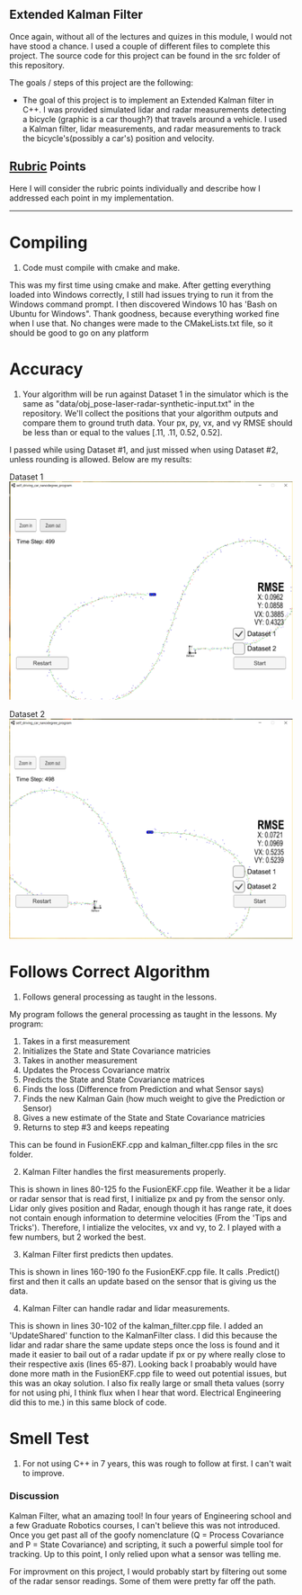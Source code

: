 ## **Extended Kalman Filter**

Once again, without all of the lectures and quizes in this module, I would not have stood a chance. I used a couple of different files to complete this project. The source code for this project can be found in the src folder of this repository.

The goals / steps of this project are the following:

* The goal of this project is to implement an Extended Kalman filter in C++. I was provided simulated lidar and radar measurements detecting a bicycle (graphic is a car though?) that travels around a vehicle. I used a Kalman filter, lidar measurements, and radar measurements to track the bicycle's(possibly a car's) position and velocity.

[//]: # (Image References)

[image1]: ./Runs/Dataset1.PNG "Dataset 1"
[image2]: ./Runs/Dataset2.PNG "Dataset 2"


## [Rubric](https://review.udacity.com/#!/rubrics/748/view) Points
Here I will consider the rubric points individually and describe how I addressed each point in my implementation.  

---

# Compiling

1. Code must compile with cmake and make.

This was my first time using cmake and make. After getting everything loaded into Windows correctly, I still had issues trying to run it from the Windows command prompt. I then discovered Windows 10 has 'Bash on Ubuntu for Windows". Thank goodness, because everything worked fine when I use that. No changes were made to the CMakeLists.txt file, so it should be good to go on any platform

# Accuracy

1. Your algorithm will be run against Dataset 1 in the simulator which is the same as "data/obj_pose-laser-radar-synthetic-input.txt" in the repository. We'll collect the positions that your algorithm outputs and compare them to ground truth data. Your px, py, vx, and vy RMSE should be less than or equal to the values [.11, .11, 0.52, 0.52].

I passed while using Dataset #1, and just missed when using Dataset #2, unless rounding is allowed. Below are my results:

 Dataset 1
![alt text][image1]

 Dataset 2
![alt text][image2]

# Follows Correct Algorithm

1. Follows general processing as taught in the lessons.

My program follows the general processing as taught in the lessons. My program:
 1. Takes in a first measurement
 2. Initializes the State and State Covariance matricies
 3. Takes in another measurement
 4. Updates the Process Covariance matrix
 5. Predicts the State and State Covariance matrices
 6. Finds the loss (Difference from Prediction and what Sensor says) 
 7. Finds the new Kalman Gain (how much weight to give the Prediction or Sensor)
 8. Gives a new estimate of the State and State Covariance matricies
 9. Returns to step #3 and keeps repeating

This can be found in FusionEKF.cpp and kalman_filter.cpp files in the src folder.

2. Kalman Filter handles the first measurements properly.

This is shown in lines 80-125 fo the FusionEKF.cpp file. Weather it be a lidar or radar sensor that is read first, I initialize px and py from the sensor only. Lidar only gives position and Radar, enough though it has range rate, it does not contain enough information to determine velocities (From the 'Tips and Tricks'). Therefore, I intialize the velocites, vx and vy, to 2. I played with a few numbers, but 2 worked the best. 

3. Kalman Filter first predicts then updates.

This is shown in lines 160-190 fo the FusionEKF.cpp file. It calls .Predict() first and then it calls an update based on the sensor that is giving us the data.

4. Kalman Filter can handle radar and lidar measurements.

This is shown in lines 30-102 of the kalman_filter.cpp file. I added an 'UpdateShared' function to the KalmanFilter class. I did this because the lidar and radar share the same update steps once the loss is found and it made it easier to bail out of a radar update if px or py where really close to their respective axis (lines 65-87). Looking back I proabably would have done more math in the FusionEKF.cpp file to weed out potential issues, but this was an okay solution. I also fix really large or small theta values (sorry for not using phi, I think flux when I hear that word. Electrical Engineering did this to me.) in this same block of code.

# Smell Test
1. For not using C++ in 7 years, this was rough to follow at first. I can't wait to improve.

### Discussion
Kalman Filter, what an amazing tool! In four years of Engineering school and a few Graduate Robotics courses, I can't believe this was not introduced. Once you get past all of the goofy nomenclature (Q = Process Covariance and P = State Covariance) and scripting, it such a powerful simple tool for tracking. Up to this point, I only relied upon what a sensor was telling me. 

For improvment on this project, I would probably start by filtering out some of the radar sensor readings. Some of them were pretty far off the path.




